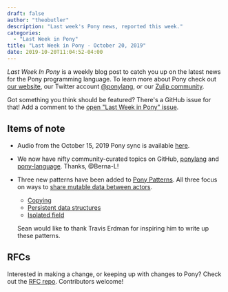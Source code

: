 ```yaml
---
draft: false
author: "theobutler"
description: "Last week's Pony news, reported this week."
categories:
  - "Last Week in Pony"
title: "Last Week in Pony - October 20, 2019"
date: 2019-10-20T11:04:52-04:00
---
```

_Last Week In Pony_ is a weekly blog post to catch you up on the latest news for the Pony programming language. To learn more about Pony check out [our website](https://ponylang.io), our Twitter account [@ponylang](https://twitter.com/ponylang), or our [Zulip community](https://ponylang.zulipchat.com).

Got something you think should be featured? There's a GitHub issue for that! Add a comment to the [open "Last Week in Pony" issue](https://github.com/ponylang/ponylang.github.io/issues?q=is%3Aissue+is%3Aopen+label%3Alast-week-in-pony).
<!-- more -->

## Items of note

- Audio from the October 15, 2019 Pony sync is available [here](https://sync-recordings.ponylang.io/r/2019_10_15.m4a).

- We now have nifty community-curated topics on GitHub, [ponylang](https://github.com/topics/ponylang) and [pony-language](https://github.com/topics/pony-language). Thanks, @Berna-L!

- Three new patterns have been added to [Pony Patterns](https://patterns.ponylang.io/). All three focus on ways to [share mutable data between actors](https://patterns.ponylang.io/data-sharing.html).
    - [Copying](https://patterns.ponylang.io/data-sharing/copying.html)
    - [Persistent data structures](https://patterns.ponylang.io/data-sharing/persistent-data-structures.html)
    - [Isolated field](https://patterns.ponylang.io/data-sharing/isolated-field.html)

    Sean would like to thank Travis Erdman for inspiring him to write up these patterns.

## RFCs

Interested in making a change, or keeping up with changes to Pony? Check out the [RFC repo](https://github.com/ponylang/rfcs). Contributors welcome!
